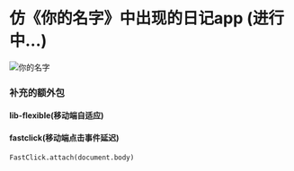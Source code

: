 # 仿《你的名字》中出现的日记app (进行中...)
![你的名字](https://s9.rr.itc.cn/r/wapChange/201612_11_6/a5n4d80920709774191.JPEG)
### 补充的额外包
#### lib-flexible(移动端自适应)

#### fastclick(移动端点击事件延迟)
`FastClick.attach(document.body)`


